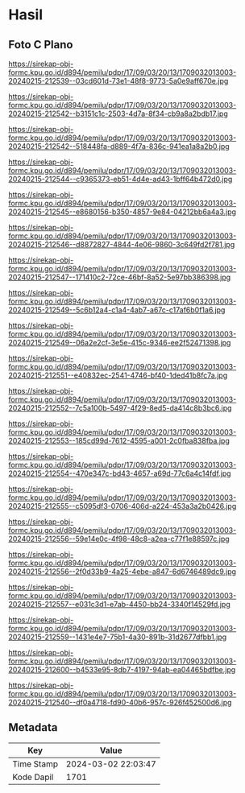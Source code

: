 # Hasil

## Foto C Plano

https://sirekap-obj-formc.kpu.go.id/d894/pemilu/pdpr/17/09/03/20/13/1709032013003-20240215-212539--03cd601d-73e1-48f8-9773-5a0e9aff670e.jpg

https://sirekap-obj-formc.kpu.go.id/d894/pemilu/pdpr/17/09/03/20/13/1709032013003-20240215-212542--b3151c1c-2503-4d7a-8f34-cb9a8a2bdb17.jpg

https://sirekap-obj-formc.kpu.go.id/d894/pemilu/pdpr/17/09/03/20/13/1709032013003-20240215-212542--518448fa-d889-4f7a-836c-941ea1a8a2b0.jpg

https://sirekap-obj-formc.kpu.go.id/d894/pemilu/pdpr/17/09/03/20/13/1709032013003-20240215-212544--c9365373-eb51-4d4e-ad43-1bff64b472d0.jpg

https://sirekap-obj-formc.kpu.go.id/d894/pemilu/pdpr/17/09/03/20/13/1709032013003-20240215-212545--e8680156-b350-4857-9e84-04212bb6a4a3.jpg

https://sirekap-obj-formc.kpu.go.id/d894/pemilu/pdpr/17/09/03/20/13/1709032013003-20240215-212546--d8872827-4844-4e06-9860-3c649fd2f781.jpg

https://sirekap-obj-formc.kpu.go.id/d894/pemilu/pdpr/17/09/03/20/13/1709032013003-20240215-212547--171410c2-72ce-46bf-8a52-5e97bb386398.jpg

https://sirekap-obj-formc.kpu.go.id/d894/pemilu/pdpr/17/09/03/20/13/1709032013003-20240215-212549--5c6b12a4-c1a4-4ab7-a67c-c17af6b0f1a6.jpg

https://sirekap-obj-formc.kpu.go.id/d894/pemilu/pdpr/17/09/03/20/13/1709032013003-20240215-212549--06a2e2cf-3e5e-415c-9346-ee2f52471398.jpg

https://sirekap-obj-formc.kpu.go.id/d894/pemilu/pdpr/17/09/03/20/13/1709032013003-20240215-212551--e40832ec-2541-4746-bf40-1ded41b8fc7a.jpg

https://sirekap-obj-formc.kpu.go.id/d894/pemilu/pdpr/17/09/03/20/13/1709032013003-20240215-212552--7c5a100b-5497-4f29-8ed5-da414c8b3bc6.jpg

https://sirekap-obj-formc.kpu.go.id/d894/pemilu/pdpr/17/09/03/20/13/1709032013003-20240215-212553--185cd99d-7612-4595-a001-2c0fba838fba.jpg

https://sirekap-obj-formc.kpu.go.id/d894/pemilu/pdpr/17/09/03/20/13/1709032013003-20240215-212554--470e347c-bd43-4657-a69d-77c6a4c14fdf.jpg

https://sirekap-obj-formc.kpu.go.id/d894/pemilu/pdpr/17/09/03/20/13/1709032013003-20240215-212555--c5095df3-0706-406d-a224-453a3a2b0426.jpg

https://sirekap-obj-formc.kpu.go.id/d894/pemilu/pdpr/17/09/03/20/13/1709032013003-20240215-212556--59e14e0c-4f98-48c8-a2ea-c77f1e88597c.jpg

https://sirekap-obj-formc.kpu.go.id/d894/pemilu/pdpr/17/09/03/20/13/1709032013003-20240215-212556--2f0d33b9-4a25-4ebe-a847-6d6746489dc9.jpg

https://sirekap-obj-formc.kpu.go.id/d894/pemilu/pdpr/17/09/03/20/13/1709032013003-20240215-212557--e031c3d1-e7ab-4450-bb24-3340f14529fd.jpg

https://sirekap-obj-formc.kpu.go.id/d894/pemilu/pdpr/17/09/03/20/13/1709032013003-20240215-212559--1431e4e7-75b1-4a30-891b-31d2677dfbb1.jpg

https://sirekap-obj-formc.kpu.go.id/d894/pemilu/pdpr/17/09/03/20/13/1709032013003-20240215-212600--b4533e95-8db7-4197-94ab-ea04465bdfbe.jpg

https://sirekap-obj-formc.kpu.go.id/d894/pemilu/pdpr/17/09/03/20/13/1709032013003-20240215-212540--df0a4718-fd90-40b6-957c-926f452500d6.jpg


## Metadata

| Key        | Value               |
| ---------- | ------------------- |
| Time Stamp | 2024-03-02 22:03:47 |
| Kode Dapil | 1701                |



